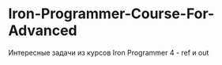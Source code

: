 # Iron-Programmer-Course-For-Advanced
Интересные задачи из курсов Iron Programmer
4 - ref и out <br>
